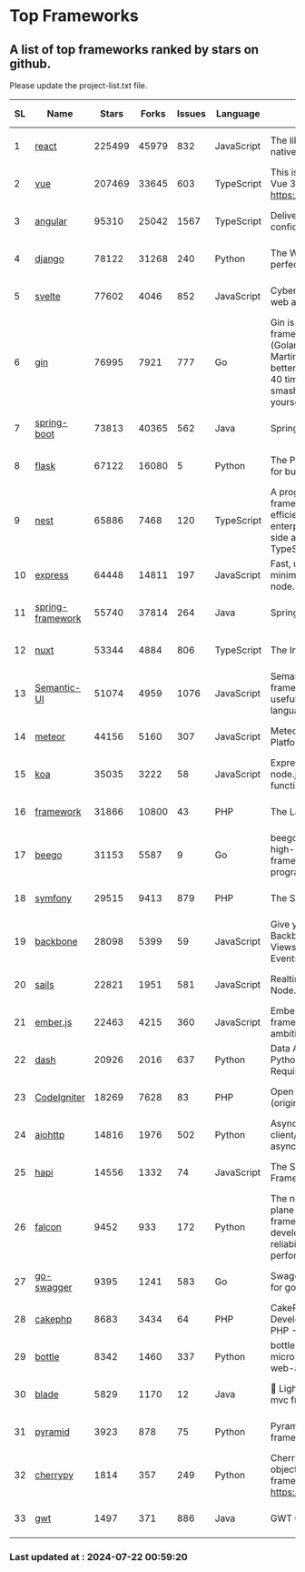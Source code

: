 # Top Frameworks
## A list of top frameworks ranked by stars on github.  
Please update the project-list.txt file.

| SL| Name  | Stars| Forks| Issues | Language | Description | Last Commit |
| --| ------| -----| ---- | ------ | -------- | ----------- | ----------- |
| 1 | [react](https://github.com/facebook/react) | 225499 | 45979 | 832 | JavaScript | The library for web and native user interfaces. | 2024-07-20 01:13:03 |
| 2 | [vue](https://github.com/vuejs/vue) | 207469 | 33645 | 603 | TypeScript | This is the repo for Vue 2. For Vue 3, go to https://github.com/vuejs/core | 2024-06-14 12:52:12 |
| 3 | [angular](https://github.com/angular/angular) | 95310 | 25042 | 1567 | TypeScript | Deliver web apps with confidence 🚀 | 2024-07-19 20:46:00 |
| 4 | [django](https://github.com/django/django) | 78122 | 31268 | 240 | Python | The Web framework for perfectionists with deadlines. | 2024-07-19 06:54:47 |
| 5 | [svelte](https://github.com/sveltejs/svelte) | 77602 | 4046 | 852 | JavaScript | Cybernetically enhanced web apps | 2024-07-21 20:52:53 |
| 6 | [gin](https://github.com/gin-gonic/gin) | 76995 | 7921 | 777 | Go | Gin is a HTTP web framework written in Go (Golang). It features a Martini-like API with much better performance -- up to 40 times faster. If you need smashing performance, get yourself some Gin. | 2024-07-14 12:34:34 |
| 7 | [spring-boot](https://github.com/spring-projects/spring-boot) | 73813 | 40365 | 562 | Java | Spring Boot | 2024-07-19 15:29:31 |
| 8 | [flask](https://github.com/pallets/flask) | 67122 | 16080 | 5 | Python | The Python micro framework for building web applications. | 2024-07-11 02:16:46 |
| 9 | [nest](https://github.com/nestjs/nest) | 65886 | 7468 | 120 | TypeScript | A progressive Node.js framework for building efficient, scalable, and enterprise-grade server-side applications with TypeScript/JavaScript 🚀 | 2024-07-18 07:09:10 |
| 10 | [express](https://github.com/expressjs/express) | 64448 | 14811 | 197 | JavaScript | Fast, unopinionated, minimalist web framework for node. | 2024-07-17 20:44:03 |
| 11 | [spring-framework](https://github.com/spring-projects/spring-framework) | 55740 | 37814 | 264 | Java | Spring Framework | 2024-07-21 11:06:10 |
| 12 | [nuxt](https://github.com/nuxt/nuxt) | 53344 | 4884 | 806 | TypeScript | The Intuitive Vue Framework. | 2024-07-21 19:28:20 |
| 13 | [Semantic-UI](https://github.com/Semantic-Org/Semantic-UI) | 51074 | 4959 | 1076 | JavaScript | Semantic is a UI component framework based around useful principles from natural language. | 2023-01-11 17:05:32 |
| 14 | [meteor](https://github.com/meteor/meteor) | 44156 | 5160 | 307 | JavaScript | Meteor, the JavaScript App Platform | 2024-07-17 19:28:47 |
| 15 | [koa](https://github.com/koajs/koa) | 35035 | 3222 | 58 | JavaScript | Expressive middleware for node.js using ES2017 async functions | 2024-06-28 15:26:17 |
| 16 | [framework](https://github.com/laravel/framework) | 31866 | 10800 | 43 | PHP | The Laravel Framework. | 2024-07-19 14:19:10 |
| 17 | [beego](https://github.com/beego/beego) | 31153 | 5587 | 9 | Go | beego is an open-source, high-performance web framework for the Go programming language. | 2024-07-06 08:56:52 |
| 18 | [symfony](https://github.com/symfony/symfony) | 29515 | 9413 | 879 | PHP | The Symfony PHP framework | 2024-07-21 12:50:07 |
| 19 | [backbone](https://github.com/jashkenas/backbone) | 28098 | 5399 | 59 | JavaScript | Give your JS App some Backbone with Models, Views, Collections, and Events | 2024-03-06 23:22:47 |
| 20 | [sails](https://github.com/balderdashy/sails) | 22821 | 1951 | 581 | JavaScript | Realtime MVC Framework for Node.js | 2024-05-17 22:00:56 |
| 21 | [ember.js](https://github.com/emberjs/ember.js) | 22463 | 4215 | 360 | JavaScript | Ember.js - A JavaScript framework for creating ambitious web applications | 2024-07-13 03:07:32 |
| 22 | [dash](https://github.com/plotly/dash) | 20926 | 2016 | 637 | Python | Data Apps & Dashboards for Python. No JavaScript Required. | 2024-07-16 18:27:03 |
| 23 | [CodeIgniter](https://github.com/bcit-ci/CodeIgniter) | 18269 | 7628 | 83 | PHP | Open Source PHP Framework (originally from EllisLab) | 2024-03-20 03:51:42 |
| 24 | [aiohttp](https://github.com/aio-libs/aiohttp) | 14816 | 1976 | 502 | Python | Asynchronous HTTP client/server framework for asyncio and Python | 2024-07-21 15:26:04 |
| 25 | [hapi](https://github.com/hapijs/hapi) | 14556 | 1332 | 74 | JavaScript | The Simple, Secure Framework Developers Trust | 2024-07-04 00:48:01 |
| 26 | [falcon](https://github.com/falconry/falcon) | 9452 | 933 | 172 | Python | The no-magic web data plane API and microservices framework for Python developers, with a focus on reliability, correctness, and performance at scale. | 2024-07-18 21:01:08 |
| 27 | [go-swagger](https://github.com/go-swagger/go-swagger) | 9395 | 1241 | 583 | Go | Swagger 2.0 implementation for go | 2024-05-13 17:21:38 |
| 28 | [cakephp](https://github.com/cakephp/cakephp) | 8683 | 3434 | 64 | PHP | CakePHP: The Rapid Development Framework for PHP - Official Repository | 2024-07-20 08:49:41 |
| 29 | [bottle](https://github.com/bottlepy/bottle) | 8342 | 1460 | 337 | Python | bottle.py is a fast and simple micro-framework for python web-applications. | 2024-01-03 22:31:48 |
| 30 | [blade](https://github.com/lets-blade/blade) | 5829 | 1170 | 12 | Java | :rocket: Lightning fast and elegant mvc framework for Java8 | 2024-06-17 01:05:35 |
| 31 | [pyramid](https://github.com/Pylons/pyramid) | 3923 | 878 | 75 | Python | Pyramid - A Python web framework | 2024-06-10 16:09:42 |
| 32 | [cherrypy](https://github.com/cherrypy/cherrypy) | 1814 | 357 | 249 | Python | CherryPy is a pythonic, object-oriented HTTP framework.      https://cherrypy.dev | 2024-07-02 23:41:56 |
| 33 | [gwt](https://github.com/gwtproject/gwt) | 1497 | 371 | 886 | Java | GWT Open Source Project | 2024-07-17 18:44:55 |

### Last updated at : 2024-07-22 00:59:20

